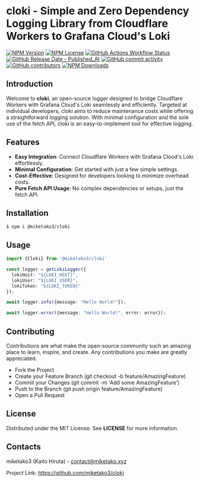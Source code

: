 # cloki - Simple and Zero Dependency Logging Library from Cloudflare Workers to Grafana Cloud's Loki

[![NPM Version](https://img.shields.io/npm/v/%40miketako3%2Fcloki)](https://www.npmjs.com/package/@miketako3/cloki)
[![NPM License](https://img.shields.io/npm/l/%40miketako3%2Fcloki)](https://github.com/miketako3/cloki/blob/main/LICENSE)
[![GitHub Actions Workflow Status](https://img.shields.io/github/actions/workflow/status/miketako3/cloki/release.yaml)](https://github.com/miketako3/cloki/actions/workflows/release.yaml)
[![GitHub Release Date - Published_At](https://img.shields.io/github/release-date/miketako3/cloki)](https://github.com/miketako3/cloki/releases)
[![GitHub commit activity](https://img.shields.io/github/commit-activity/y/miketako3/cloki)](https://github.com/miketako3/cloki/commits/main)
[![GitHub contributors](https://img.shields.io/github/contributors/miketako3/cloki)](https://github.com/miketako3/cloki/graphs/contributors)
[![NPM Downloads](https://img.shields.io/npm/dt/%40miketako3%2Fcloki)](https://www.npmjs.com/package/@miketako3/cloki)

## Introduction

Welcome to **cloki**, an open-source logger designed to bridge Cloudflare Workers with Grafana Cloud's Loki seamlessly and efficiently. Targeted at individual developers, cloki aims to reduce maintenance costs while offering a straightforward logging solution. With minimal configuration and the sole use of the fetch API, cloki is an easy-to-implement tool for effective logging.

## Features

- **Easy Integration**: Connect Cloudflare Workers with Grafana Cloud's Loki effortlessly.
- **Minimal Configuration**: Get started with just a few simple settings.
- **Cost-Effective**: Designed for developers looking to minimize overhead costs.
- **Pure Fetch API Usage**: No complex dependencies or setups, just the fetch API.

## Installation

```shell
$ npm i @miketako3/cloki
```

## Usage

```typescript
import {Cloki} from '@miketako3/cloki'

const logger = getLokiLogger({
  lokiHost: "${LOKI_HOST}",
  lokiUser: "${LOKI_USER}",
  lokiToken: "${LOKI_TOKEN}"
});

await logger.info({message: "Hello World!"});

await logger.error({message: "Hello World!", error: error});
```

## Contributing

Contributions are what make the open-source community such an amazing place to learn, inspire, and create. Any contributions you make are greatly appreciated.

- Fork the Project
- Create your Feature Branch (git checkout -b feature/AmazingFeature)
- Commit your Changes (git commit -m 'Add some AmazingFeature')
- Push to the Branch (git push origin feature/AmazingFeature)
- Open a Pull Request

## License

Distributed under the MIT License. See **LICENSE** for more information.

## Contacts

miketako3 (Kaito Hiruta) - contact@miketako.xyz

Project Link: https://github.com/miketako3/cloki
